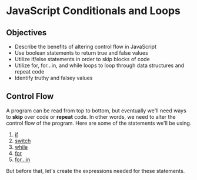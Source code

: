 # JavaScript Conditionals and Loops

## Objectives

* Describe the benefits of altering control flow in JavaScript
* Use boolean statements to return true and false values
* Utilize if/else statements in order to skip blocks of code
* Utilize for, for...in, and while loops to loop through data structures and repeat code
* Identify truthy and falsey values

## Control Flow

A program can be read from top to bottom, but eventually we'll need ways to **skip** over code or **repeat** code. In other words, we need to alter the control flow of the program. Here are some of the statements we'll be using.

1. [if](https://developer.mozilla.org/en-US/docs/Web/JavaScript/Reference/Statements/if...else)
2. [switch](https://developer.mozilla.org/en-US/docs/Web/JavaScript/Reference/Statements/switch)
3. [while](https://developer.mozilla.org/en-US/docs/Web/JavaScript/Reference/Statements/while)
4. [for](https://developer.mozilla.org/en-US/docs/Web/JavaScript/Reference/Statements/for)
5. [for...in](https://developer.mozilla.org/en-US/docs/Web/JavaScript/Reference/Statements/for...in)

But before that, let's create the expressions needed for these statements.
